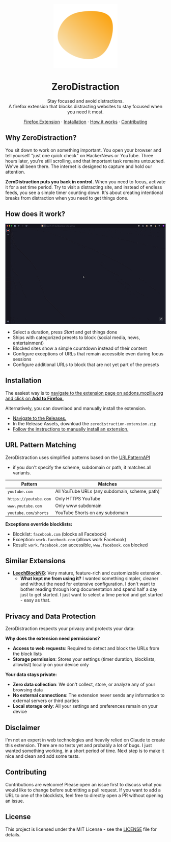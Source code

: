 <p align="center">
  <img src="icons/blob.svg" width="200" height="200" alt="ZeroDistraction Logo">
</p>

<h1 align="center">ZeroDistraction</h1>

<p align="center">
  Stay focused and avoid distractions.<br>
  A firefox extension that blocks distracting websites to stay focused when you need it most.
</p>

<p align="center">
  <a href="https://addons.mozilla.org/en-US/firefox/addon/zerodistraction/">Firefox Extension</a> ·
  <a href="#installation">Installation</a> ·
  <a href="#how-does-it-work">How it works</a> ·
  <a href="#contributing">Contributing</a>
</p>


## Why ZeroDistraction?

You sit down to work on something important.
You open your browser and tell yourself "just one quick check" on HackerNews or YouTube.
Three hours later, you're still scrolling, and that important task remains untouched.
We've all been there.
The internet is designed to capture and hold our attention.

**ZeroDistraction puts you back in control.**
When you need to focus, activate it for a set time period.
Try to visit a distracting site, and instead of endless feeds, you see a simple timer counting down.
It's about creating intentional breaks from distraction when you need to get things done.

## How does it work?

![ZeroDistraction howto](screenshots/zerodistraction-screencapture.gif)

* Select a duration, press *Start* and get things done
* Ships with categorized presets to block (social media, news, entertainment)
* Blocked sites show a simple countdown instead of their content
* Configure exceptions of URLs that remain accessible even during focus sessions
* Configure additional URLs to block that are not yet part of the presets

## Installation

The easiest way is to [navigate to the extension page on addons.mozilla.org and click on **Add to Firefox**.](https://addons.mozilla.org/en-US/firefox/addon/zerodistraction/)

Alternatively, you can downlaod and manually install the extension.

* [Navigate to the Releases.](https://github.com/jsattler/zerodistraction/releases)
* In the Release Assets, download the `zerodistraction-extension.zip`.
* [Follow the instructions to manually install an extension.](https://developer.mozilla.org/en-US/docs/Mozilla/Add-ons/WebExtensions/Your_first_WebExtension#installing)

## URL Pattern Matching

ZeroDistraction uses simplified patterns based on the [URLPatternAPI](https://developer.mozilla.org/en-US/docs/Web/API/URL_Pattern_API)
- if you don't specify the scheme, subdomain or path, it matches all variants.


| Pattern | Matches |
|---------|--------|
| `youtube.com` | All YouTube URLs (any subdomain, scheme, path) |
| `https://youtube.com` | Only HTTPS YouTube |
| `www.youtube.com` | Only www subdomain |
| `youtube.com/shorts` | YouTube Shorts on any subdomain |

**Exceptions override blocklists:**
- Blocklist: `facebook.com` (blocks all Facebook)
- Exception: `work.facebook.com` (allows work Facebook)
- Result: `work.facebook.com` accessible, `www.facebook.com` blocked

## Similar Extensions

* [**LeechBlockNG**](https://addons.mozilla.org/en-US/firefox/addon/leechblock-ng/): Very mature, feature-rich and customizable extension.
  * **What kept me from using it?** I wanted something simpler, cleaner and without the need for extensive configuration.
  I don't want to bother reading through long documentation and spend half a day just to get started.
  I just want to select a time period and get started - easy as that.

## Privacy and Data Protection

ZeroDistraction respects your privacy and protects your data:

**Why does the extension need permissions?**
* **Access to web requests**: Required to detect and block the URLs from the block lists
* **Storage permission**: Stores your settings (timer duration, blocklists, allowlist) locally on your device only

**Your data stays private:**
* **Zero data collection**: We don't collect, store, or analyze any of your browsing data
* **No external connections**: The extension never sends any information to external servers or third parties
* **Local storage only**: All your settings and preferences remain on your device

## Disclaimer

I'm not an expert in web technologies and heavily relied on Claude to create this extension.
There are no tests yet and probably a lot of bugs. 
I just wanted something working, in a short period of time.
Next step is to make it nice and clean and add some tests.

## Contributing

Contributions are welcome! Please open an issue first to discuss what you would like to change before submitting a pull request.
If you want to add a URL to one of the blocklists, feel free to directly open a PR without opening an issue.

## License

This project is licensed under the MIT License - see the [LICENSE](LICENSE) file for details.
